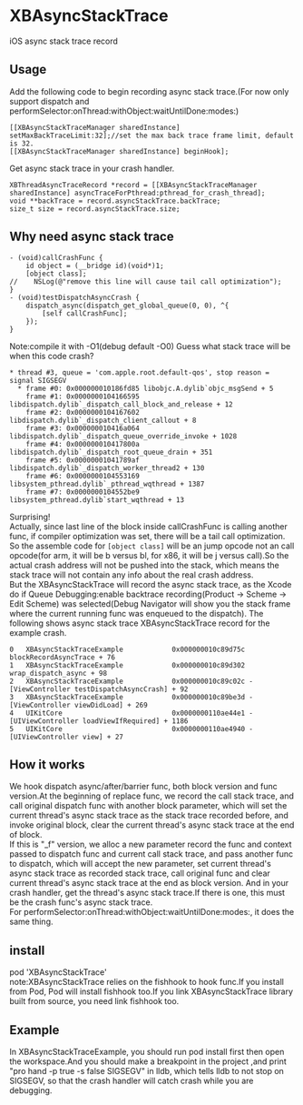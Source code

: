 # XBAsyncStackTrace
iOS async stack trace record
## Usage
Add the following code to begin recording async stack trace.(For now only support dispatch and performSelector:onThread:withObject:waitUntilDone:modes:)
```
[[XBAsyncStackTraceManager sharedInstance] setMaxBackTraceLimit:32];//set the max back trace frame limit, default is 32.
[[XBAsyncStackTraceManager sharedInstance] beginHook];
```
Get async stack trace in your crash handler.
```
XBThreadAsyncTraceRecord *record = [[XBAsyncStackTraceManager sharedInstance] asyncTraceForPthread:pthread_for_crash_thread];
void **backTrace = record.asyncStackTrace.backTrace;
size_t size = record.asyncStackTrace.size;
```
## Why need async stack trace
```
- (void)callCrashFunc {
    id object = (__bridge id)(void*)1;
    [object class];
//    NSLog(@"remove this line will cause tail call optimization");
}
- (void)testDispatchAsyncCrash {
    dispatch_async(dispatch_get_global_queue(0, 0), ^{
        [self callCrashFunc];
    });
}
```
Note:compile it with -O1(debug default -O0)
Guess what stack trace will be when this code crash? 
```
* thread #3, queue = 'com.apple.root.default-qos', stop reason = signal SIGSEGV
  * frame #0: 0x000000010186fd85 libobjc.A.dylib`objc_msgSend + 5
    frame #1: 0x0000000104166595 libdispatch.dylib`_dispatch_call_block_and_release + 12
    frame #2: 0x0000000104167602 libdispatch.dylib`_dispatch_client_callout + 8
    frame #3: 0x000000010416a064 libdispatch.dylib`_dispatch_queue_override_invoke + 1028
    frame #4: 0x000000010417800a libdispatch.dylib`_dispatch_root_queue_drain + 351
    frame #5: 0x00000001041789af libdispatch.dylib`_dispatch_worker_thread2 + 130
    frame #6: 0x0000000104553169 libsystem_pthread.dylib`_pthread_wqthread + 1387
    frame #7: 0x0000000104552be9 libsystem_pthread.dylib`start_wqthread + 13
```
Surprising!  
Actually, since last line of the block inside callCrashFunc is calling another func, if compiler optimization was set, there will be a tail call optimization. So the assemble code for `[object class]` will be an jump opcode not an call opcode(for arm, it will be b versus bl, for x86, it will be j versus call).So the actual crash address will not be pushed into the stack, which means the stack trace will not contain any info about the real crash address.  
But the XBAsyncStackTrace will record the async stack trace, as the Xcode do if Queue Debugging:enable backtrace recording(Product -> Scheme -> Edit Scheme) was selected(Debug Navigator will show you the stack frame where the current running func was enqueued to the dispatch). The following shows async stack trace XBAsyncStackTrace record for the example crash.
```
0   XBAsyncStackTraceExample            0x000000010c89d75c blockRecordAsyncTrace + 76
1   XBAsyncStackTraceExample            0x000000010c89d302 wrap_dispatch_async + 98
2   XBAsyncStackTraceExample            0x000000010c89c02c -[ViewController testDispatchAsyncCrash] + 92
3   XBAsyncStackTraceExample            0x000000010c89be3d -[ViewController viewDidLoad] + 269
4   UIKitCore                           0x0000000110ae44e1 -[UIViewController loadViewIfRequired] + 1186
5   UIKitCore                           0x0000000110ae4940 -[UIViewController view] + 27
```
## How it works
We hook dispatch async/after/barrier func, both block version and func version.At the beginning of replace func, we record the call stack trace, and call original dispatch func with another block parameter, which will set the current thread's async stack trace as the stack trace recorded before, and invoke original block, clear the current thread's async stack trace at the end of block.  
If this is "_f" version, we alloc a new parameter record the func and context passed to dispatch func and current call stack trace, and pass another func to dispatch, which will accept the new parameter, set current thread's async stack trace as recorded stack trace, call original func and clear current thread's async stack trace at the end as block version.
And in your crash handler, get the thread's async stack trace.If there is one, this must be the crash func's async stack trace.  
For performSelector:onThread:withObject:waitUntilDone:modes:, it does the same thing.
## install
pod 'XBAsyncStackTrace'  
note:XBAsyncStackTrace relies on the fishhook to hook func.If you install from Pod, Pod will install fishhook too.If you link XBAsyncStackTrace library built from source, you need link fishhook too.
## Example
In XBAsyncStackTraceExample, you should run pod install first then open the workspace.And you should make a breakpoint in the project ,and print "pro hand -p true -s false SIGSEGV" in lldb, which tells lldb to not stop on SIGSEGV, so that the crash handler will catch crash while you are debugging.

